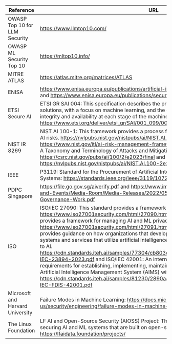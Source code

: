 Reference | URL
--- | ---
OWASP Top 10 for LLM Security | https://www.llmtop10.com/
OWASP ML Security Top 10 | https://mltop10.info/
MITRE ATLAS | https://atlas.mitre.org/matrices/ATLAS
ENISA | https://www.enisa.europa.eu/publications/artificial-intelligence-cybersecurity-challenges and https://www.enisa.europa.eu/publications/securing-machine-learning-algorithms
ETSI Secure AI | ETSI GR SAI 004: This specification describes the problem of securing AI-based systems and solutions, with a focus on machine learning, and the challenges relating to confidentiality, integrity and availability at each stage of the machine learning lifecycle. https://www.etsi.org/deliver/etsi_gr/SAI/001_099/004/01.01.01_60/gr_SAI004v010101p.pdf
NIST IR 8269 | NIST AI 100-1: This framework provides a process for identifying, assessing, and managing AI risks. https://nvlpubs.nist.gov/nistpubs/ai/NIST.AI.100-1.pdf and NIST AI RMF: https://www.nist.gov/itl/ai-risk-management-framework and Adversarial Machine Learning: A Taxonomy and Terminology of Attacks and Mitigations: https://csrc.nist.gov/pubs/ai/100/2/e2023/final and https://nvlpubs.nist.gov/nistpubs/ai/NIST.AI.100-2e2023.pdf
IEEE | P3119: Standard for the Procurement of Artificial Intelligence and Automated Decision Systems: https://standards.ieee.org/ieee/3119/10729/
PDPC Singapore | https://file.go.gov.sg/aiverify.pdf and https://www.imda.gov.sg/-/media/Imda/Files/News-and-Events/Media-Room/Media-Releases/2022/05/Annex-B---Background-on-SG-AI-Governance-Work.pdf
ISO | ISO/IEC 27090: This standard provides a framework for managing AI and ML security risks. https://www.iso27001security.com/html/27090.html and ISO/IEC 27091: This standard provides a framework for managing AI and ML privacy risks. https://www.iso27001security.com/html/27091.html and ISO/IEC 23894: This standard provides guidance on how organizations that develop, produce, deploy or use products, systems and services that utilize artificial intelligence (AI) can manage risk specifically related to AI. https://cdn.standards.iteh.ai/samples/77304/cb803ee4e9624430a5db177459158b24/ISO-IEC-23894-2023.pdf and ISO/IEC 42001: An international standard that specifies requirements for establishing, implementing, maintaining, and continually improving an Artificial Intelligence Management System (AIMS) within organizations. https://cdn.standards.iteh.ai/samples/81230/2890a4958ba9484ba795f02dbe7f5407/ISO-IEC-FDIS-42001.pdf
Microsoft and Harvard University | Failure Modes in Machine Learning: https://docs.microsoft.com/en-us/security/engineering/failure-modes-in-machine-learning
The Linux Foundation | LF AI and Open-Source Security (AIOSS) Project: This project is developing a framework for securing AI and ML systems that are built on open-source software. https://lfaidata.foundation/projects/